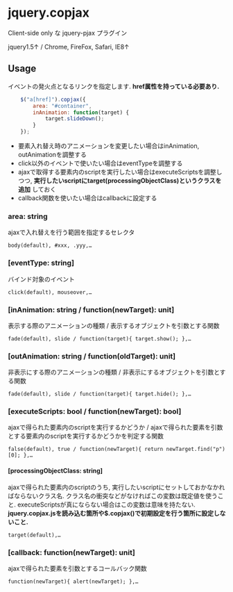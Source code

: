 jquery.copjax
=============

Client-side only な jquery-pjax プラグイン

jquery1.5↑ / Chrome, FireFox, Safari, IE8↑


## Usage

イベントの発火点となるリンクを指定します. **href属性を持っている必要あり.**

```javascript
    $("a[href]").copjax({
        area: "#container",
        inAnimation: function(target) {
            target.slideDown();
        }
    });
```

* 要素入れ替え時のアニメーションを変更したい場合はinAnimation, outAnimationを調整する
* click以外のイベントで使いたい場合はeventTypeを調整する
* ajaxで取得する要素内のscriptを実行したい場合はexecuteScriptsを調整しつつ, **実行したいscriptにtarget(processingObjectClass)というクラスを追加** しておく
* callback関数を使いたい場合はcallbackに設定する


### area: string
ajaxで入れ替えを行う範囲を指定するセレクタ
```
body(default), #xxx, .yyy,…
```

### [eventType: string]
バインド対象のイベント
```
click(default), mouseover,…
```

### [inAnimation: string / function(newTarget): unit]
表示する際のアニメーションの種類 / 表示するオブジェクトを引数とする関数
```
fade(default), slide / function(target){ target.show(); },…
```

### [outAnimation: string / function(oldTarget): unit]
非表示にする際のアニメーションの種類 / 非表示にするオブジェクトを引数とする関数
```
fade(default), slide / function(target){ target.hide(); },…
```

### [executeScripts: bool / function(newTarget): bool]
ajaxで得られた要素内のscriptを実行するかどうか / ajaxで得られた要素を引数とする要素内のscriptを実行するかどうかを判定する関数
```
false(default), true / function(newTarget){ return newTarget.find("p")[0]; },…
```
#### [processingObjectClass: string]
ajaxで得られた要素内のscriptのうち, 実行したいscriptにセットしておかなかればならないクラス名. クラス名の衝突などがなければこの変数は既定値を使うこと.
executeScriptsが真にならない場合はこの変数は意味を持たない. **jquery.copjax.jsを読み込む箇所や$.copjax()で初期設定を行う箇所に設定しないこと.**
```
target(default),…
```

### [callback: function(newTarget): unit]
ajaxで得られた要素を引数とするコールバック関数
```
function(newTarget){ alert(newTarget); },…
```